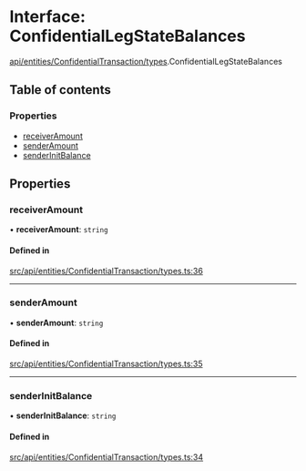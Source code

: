# Interface: ConfidentialLegStateBalances

[api/entities/ConfidentialTransaction/types](../wiki/api.entities.ConfidentialTransaction.types).ConfidentialLegStateBalances

## Table of contents

### Properties

- [receiverAmount](../wiki/api.entities.ConfidentialTransaction.types.ConfidentialLegStateBalances#receiveramount)
- [senderAmount](../wiki/api.entities.ConfidentialTransaction.types.ConfidentialLegStateBalances#senderamount)
- [senderInitBalance](../wiki/api.entities.ConfidentialTransaction.types.ConfidentialLegStateBalances#senderinitbalance)

## Properties

### receiverAmount

• **receiverAmount**: `string`

#### Defined in

[src/api/entities/ConfidentialTransaction/types.ts:36](https://github.com/PolymeshAssociation/polymesh-private-sdk/blob/2c6aa0b4/src/api/entities/ConfidentialTransaction/types.ts#L36)

___

### senderAmount

• **senderAmount**: `string`

#### Defined in

[src/api/entities/ConfidentialTransaction/types.ts:35](https://github.com/PolymeshAssociation/polymesh-private-sdk/blob/2c6aa0b4/src/api/entities/ConfidentialTransaction/types.ts#L35)

___

### senderInitBalance

• **senderInitBalance**: `string`

#### Defined in

[src/api/entities/ConfidentialTransaction/types.ts:34](https://github.com/PolymeshAssociation/polymesh-private-sdk/blob/2c6aa0b4/src/api/entities/ConfidentialTransaction/types.ts#L34)
